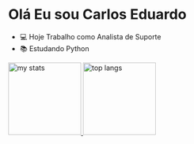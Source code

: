 # Olá Eu sou Carlos Eduardo

- 💻 Hoje Trabalho como Analista de Suporte
- 📚 Estudando Python
  
<div>
  <a href="[https://github.com/carlos-santos1504">
  <img alt="my stats" height="147em" src="https://github-readme-stats.vercel.app/api?username=carlos-santos1504&show_icons=true"/>
  <img alt="top langs" height="147em" src="https://github-readme-stats.vercel.app/api/top-langs/?username=carlos-santos1504&layout=compact"/>
</div>
